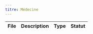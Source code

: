 ```yaml
---
titre: Médecine
---
```


<!-- START-ABILITY-TABLE -->

| File | Description | Type | Statut |
| ---- | ----------- | ---- | ------ |

<!-- END-ABILITY-TABLE -->